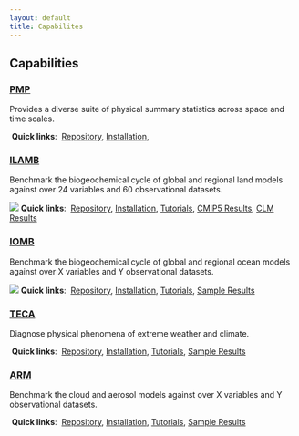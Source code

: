 ```yaml
---
layout: default
title: Capabilites
---
```


## Capabilities

<!-- PMP -->
<div class="span4 box">
<h3><a class="reference internal" href="PMP.html">PMP</a></h3>
<p>Provides a diverse suite of physical summary statistics across space and time scales.</p>
<img src="">
<strong>Quick links</strong>:&nbsp;
<a href="https://github.com/PCMDI/pcmdi_metrics">Repository</a>,
<a href="https://github.com/PCMDI/pcmdi_metrics/wiki/Install-using-Anaconda">Installation</a>,
</div>

<!-- ILAMB -->
<div class="span4 box">
<h3><a class="reference internal" href="ilamb.html">ILAMB</a></h3>
<p>Benchmark the biogeochemical cycle of global and regional land models against over 24 variables and 60 observational datasets.</p>
<a border="0" href="ilamb.html"><img src="http://ilamb.ornl.gov/CLM/EcosystemandCarbonCycle/GrossPrimaryProductivity/GBAF/CLM50GSWP3_global_bias.png"></a>
<strong>Quick links</strong>:&nbsp;
<a href="https://bitbucket.org/ncollier/ilamb">Repository</a>,
<a href="http://ilamb.ornl.gov/doc/install.html">Installation</a>,
<a href="http://ilamb.ornl.gov/doc/tutorial.html">Tutorials</a>,
<a href="http://ilamb.ornl.gov/CMIP5">CMIP5 Results</a>,
<a href="http://ilamb.ornl.gov/CLM">CLM Results</a>
</div>

<!-- IOMB -->
<div class="span4 box">
<h3><a class="reference internal" href="iomb.html">IOMB</a></h3>
<p>Benchmark the biogeochemical cycle of global and regional ocean models against over X variables and Y observational datasets.</p>
<img src="http://ilamb.ornl.gov/IOMB/PhysicalQuantities/Temperature/WOA/Benchmark_global_timeint.png">
<strong>Quick links</strong>:&nbsp;
<a href="https://bitbucket.org/ncollier/ilamb">Repository</a>,
<a href="http://ilamb.ornl.gov/doc/install.html">Installation</a>,
<a href="http://ilamb.ornl.gov/doc/tutorial.html">Tutorials</a>,
<a href="http://ilamb.ornl.gov/CMIP5">Sample Results</a>
</div>

<!-- TECA -->
<div class="span4 box">
<h3><a class="reference internal" href="TECA.html">TECA</a></h3>
<p>Diagnose physical phenomena of extreme weather and climate.</p>
<img src="">
<strong>Quick links</strong>:&nbsp;
<a href="">Repository</a>,
<a href="">Installation</a>,
<a href="">Tutorials</a>,
<a href="">Sample Results</a>
</div>

<!-- ARM -->
<div class="span4 box">
<h3><a class="reference internal" href="ARM.html">ARM</a></h3>
<p>Benchmark the cloud and aerosol models against over X variables and Y observational datasets.</p>
<img src="">
<strong>Quick links</strong>:&nbsp;
<a href="">Repository</a>,
<a href="">Installation</a>,
<a href="">Tutorials</a>,
<a href="">Sample Results</a>
</div>
